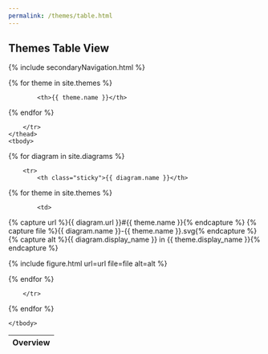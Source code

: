 ```yaml
---
permalink: /themes/table.html
---
```

## Themes Table View

{% include secondaryNavigation.html %}

<table>
    <thead class="sticky">
        <tr>
            <th>Overview</th>

{% for theme in site.themes %}

            <th>{{ theme.name }}</th>

{% endfor %}

        </tr>
    </thead>
    <tbody>

{% for diagram in site.diagrams %}

        <tr>
            <th class="sticky">{{ diagram.name }}</th>

{% for theme in site.themes %}

            <td>
{% capture url %}{{ diagram.url }}#{{ theme.name }}{% endcapture %}
{% capture file %}{{ diagram.name }}-{{ theme.name }}.svg{% endcapture %}
{% capture alt %}{{ diagram.display_name }} in {{ theme.display_name }}{% endcapture %}

{% include figure.html url=url file=file alt=alt %}
            </td>

{% endfor %}

        </tr>

{% endfor %}

    </tbody>
</table>
